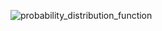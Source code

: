 ![probability_distribution_function](https://github.com/djeada/Computational-Fluid-Dynamics-CFD-Resources/assets/37275728/9821d7ff-d499-45a9-8fdd-3e4d73e6efb9)
